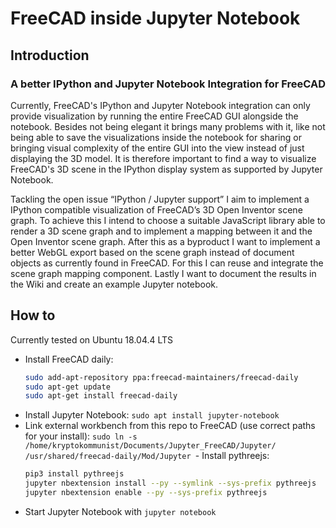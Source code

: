 # FreeCAD inside Jupyter Notebook
## Introduction
### A better IPython and Jupyter Notebook Integration for FreeCAD

Currently, FreeCAD's IPython and Jupyter Notebook integration can only provide visualization by running the entire FreeCAD GUI alongside the notebook. Besides not being elegant it brings many problems with it, like not being able to save the visualizations inside the notebook for sharing or bringing visual complexity of the entire GUI into the view instead of just displaying the 3D model. It is therefore important to find a way to visualize FreeCAD's 3D scene in the IPython display system as supported by Jupyter Notebook.

Tackling the open issue “IPython / Jupyter support” I aim to implement a IPython compatible visualization of FreeCAD’s 3D Open Inventor scene graph. To achieve this I intend to choose a suitable JavaScript library able to render a 3D scene graph and to implement a mapping between it and the Open Inventor scene graph. After this as a byproduct I want to implement a better WebGL export based on the scene graph instead of document objects as currently found in FreeCAD. For this I can reuse and integrate the scene graph mapping component. Lastly I want to document the results in the Wiki and create an example Jupyter notebook.

## How to

Currently tested on Ubuntu 18.04.4 LTS

  - Install FreeCAD daily:
    ```bash
    sudo add-apt-repository ppa:freecad-maintainers/freecad-daily
    sudo apt-get update
    sudo apt-get install freecad-daily
    ``` 
 - Install Jupyter Notebook: `sudo apt install jupyter-notebook`
 - Link external workbench from this repo to FreeCAD (use correct paths for your install): `sudo ln -s /home/kryptokommunist/Documents/Jupyter_FreeCAD/Jupyter/ /usr/shared/freecad-daily/Mod/Jupyter
`- Install pythreejs:
    ```bash
    pip3 install pythreejs
    jupyter nbextension install --py --symlink --sys-prefix pythreejs
    jupyter nbextension enable --py --sys-prefix pythreejs
    ```
 - Start Jupyter Notebook with `jupyter notebook`